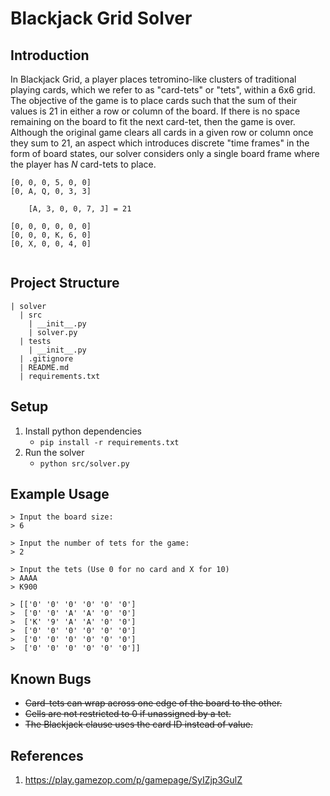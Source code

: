 # Blackjack Grid Solver

## Introduction 
In Blackjack Grid, a player places tetromino-like clusters of traditional playing cards, which we refer to as "card-tets" or "tets", within a 6x6 grid. The objective of the game is to place cards such that the sum of their values is 21 in either a row or column of the board. If there is no space remaining on the board to fit the next card-tet, then the game is over. Although the original game clears all cards in a given row or column once they sum to 21, an aspect which introduces discrete "time frames" in the form of board states, our solver considers only a single board frame where the player has *N* card-tets to place.

```
[0, 0, 0, 5, 0, 0]
[0, A, Q, 0, 3, 3]

    [A, 3, 0, 0, 7, J] = 21

[0, 0, 0, 0, 0, 0]
[0, 0, 0, K, 6, 0]
[0, X, 0, 0, 4, 0]
              
```

## Project Structure
```
| solver
  | src 
    | __init__.py 
    | solver.py
  | tests 
    | __init__.py
  | .gitignore
  | README.md
  | requirements.txt
```

## Setup
1. Install python dependencies
    * `pip install -r requirements.txt`
2. Run the solver
    * `python src/solver.py`

## Example Usage
```
> Input the board size:
> 6

> Input the number of tets for the game:
> 2

> Input the tets (Use 0 for no card and X for 10)
> AAAA
> K900

> [['0' '0' '0' '0' '0' '0']
>  ['0' '0' 'A' 'A' '0' '0']
>  ['K' '9' 'A' 'A' '0' '0']
>  ['0' '0' '0' '0' '0' '0']
>  ['0' '0' '0' '0' '0' '0']
>  ['0' '0' '0' '0' '0' '0']]
```

## Known Bugs
* ~~Card-tets can wrap across one edge of the board to the other.~~
* ~~Cells are not restricted to 0 if unassigned by a tet.~~
* ~~The Blackjack clause uses the card ID instead of value.~~

## References
1. https://play.gamezop.com/p/gamepage/SyIZjp3GulZ
